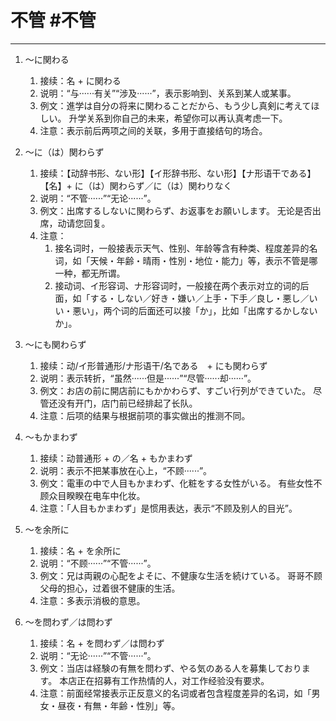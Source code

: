# 不管 #不管
---
1. 〜に関わる
	1. 接续：名 + に関わる
	2. 说明：“与······有关”“涉及······”，表示影响到、关系到某人或某事。
	3. 例文：進学は自分の将来に関わることだから、もう少し真剣に考えてほしい。
			升学关系到你自己的未来，希望你可以再认真考虑一下。
	4. 注意：表示前后两项之间的关联，多用于直接结句的场合。

2. 〜に（は）関わらず
	1. 接续：【动辞书形、ない形】【イ形辞书形、ない形】【ナ形语干である】【名】+ に（は）関わらず／に（は）関わりなく
	2. 说明：“不管······”“无论······”。
	3. 例文：出席するしないに関わらず、お返事をお願いします。
			无论是否出席，动请您回复。
	4. 注意：
		1. 接名词时，一般接表示天气、性别、年龄等含有种类、程度差异的名词，如「天候・年齢・晴雨・性別・地位・能力」等，表示不管是哪一种，都无所谓。
		2. 接动词、イ形容词、ナ形容词时，一般接在两个表示对立的词的后面，如「する・しない／好き・嫌い／上手・下手／良し・悪し／いい・悪い」，两个词的后面还可以接「か」，比如「出席するかしないか」。

3. 〜にも関わらず
	1. 接续：动/イ形普通形/ナ形语干/名である　+ にも関わらず
	2. 说明：表示转折，“虽然······但是······”“尽管······却······”。
	3. 例文：お店の前に開店前にもかかわらず、すごい行列ができていた。
			尽管还没有开门，店门前已经排起了长队。
	4. 注意：后项的结果与根据前项的事实做出的推测不同。

4. 〜もかまわず
	1. 接续：动普通形 + の／名 + もかまわず
	2. 说明：表示不把某事放在心上，“不顾······”。
	3. 例文：電車の中で人目もかまわず、化粧をする女性がいる。
			有些女性不顾众目睽睽在电车中化妆。
	4. 注意：「人目もかまわず」是惯用表达，表示“不顾及别人的目光”。

5. 〜を余所に
	1. 接续：名 + を余所に
	2. 说明：“不顾······”“不管······”。
	3. 例文：兄は両親の心配をよそに、不健康な生活を続けている。
			哥哥不顾父母的担心，过着很不健康的生活。
	4. 注意：多表示消极的意思。

6. 〜を問わず／は問わず
	1. 接续：名 + を問わず／は問わず
	2. 说明：“无论······”“不管······”。
	3. 例文：当店は経験の有無を問わず、やる気のある人を募集しております。
			本店正在招募有工作热情的人，对工作经验没有要求。
	4. 注意：前面经常接表示正反意义的名词或者包含程度差异的名词，如「男女・昼夜・有無・年齢・性別」等。
